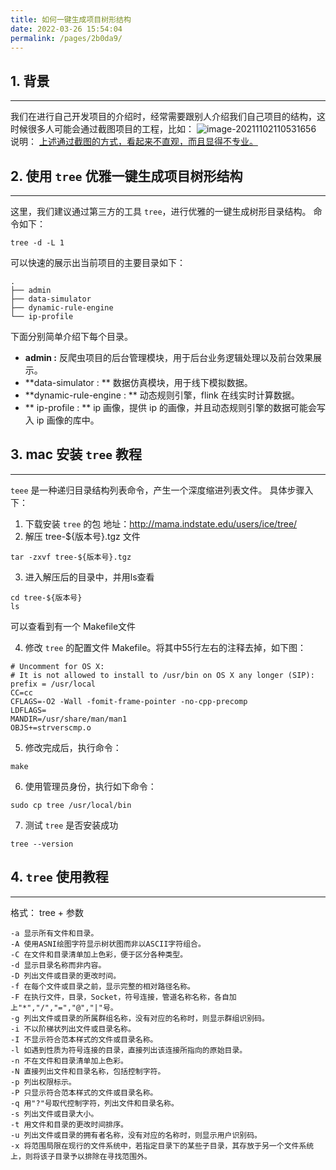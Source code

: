 ```yaml
---
title: 如何一键生成项目树形结构
date: 2022-03-26 15:54:04
permalink: /pages/2b0da9/
---
```

## 1. 背景

---

我们在进行自己开发项目的介绍时，经常需要跟别人介绍我们自己项目的结构，这时候很多人可能会通过截图项目的工程，比如：
![image-20211102110531656](images/image-20211102110531656.png)
说明： <u>上述通过截图的方式，看起来不直观，而且显得不专业。</u>

## 2. 使用 `tree` 优雅一键生成项目树形结构

---

这里，我们建议通过第三方的工具 `tree`，进行优雅的一键生成树形目录结构。
命令如下：

```
tree -d -L 1
```

可以快速的展示出当前项目的主要目录如下：

```
.
├── admin
├── data-simulator
├── dynamic-rule-engine	
└── ip-profile	

```

下面分别简单介绍下每个目录。

- **admin :**  反爬虫项目的后台管理模块，用于后台业务逻辑处理以及前台效果展示。
- **data-simulator : ** 数据仿真模块，用于线下模拟数据。
- **dynamic-rule-engine : ** 动态规则引擎，flink 在线实时计算数据。
- ** ip-profile : **   ip 画像，提供 ip 的画像，并且动态规则引擎的数据可能会写入 ip 画像的库中。

## 3. mac 安装 `tree` 教程

---

`teee` 是一种递归目录结构列表命令，产生一个深度缩进列表文件。
具体步骤入下：

1. 下载安装 `tree` 的包
   地址：http://mama.indstate.edu/users/ice/tree/
2. 解压 tree-${版本号}.tgz 文件

```
tar -zxvf tree-${版本号}.tgz
```

3. 进入解压后的目录中，并用ls查看

```
cd tree-${版本号}
ls
```

可以查看到有一个 Makefile文件

4. 修改 `tree` 的配置文件 Makefile。将其中55行左右的注释去掉，如下图：

```
# Uncomment for OS X:
# It is not allowed to install to /usr/bin on OS X any longer (SIP):
prefix = /usr/local
CC=cc
CFLAGS=-O2 -Wall -fomit-frame-pointer -no-cpp-precomp
LDFLAGS=
MANDIR=/usr/share/man/man1
OBJS+=strverscmp.o
```

5. 修改完成后，执行命令：

```
make
```

6. 使用管理员身份，执行如下命令：

```
sudo cp tree /usr/local/bin
```

7. 测试 `tree` 是否安装成功

```
tree --version
```

## 4. `tree` 使用教程

---

格式： tree + 参数

```
-a 显示所有文件和目录。
-A 使用ASNI绘图字符显示树状图而非以ASCII字符组合。
-C 在文件和目录清单加上色彩，便于区分各种类型。
-d 显示目录名称而非内容。
-D 列出文件或目录的更改时间。
-f 在每个文件或目录之前，显示完整的相对路径名称。
-F 在执行文件，目录，Socket，符号连接，管道名称名称，各自加上"*","/","=","@","|"号。
-g 列出文件或目录的所属群组名称，没有对应的名称时，则显示群组识别码。
-i 不以阶梯状列出文件或目录名称。
-I 不显示符合范本样式的文件或目录名称。
-l 如遇到性质为符号连接的目录，直接列出该连接所指向的原始目录。
-n 不在文件和目录清单加上色彩。
-N 直接列出文件和目录名称，包括控制字符。
-p 列出权限标示。
-P 只显示符合范本样式的文件或目录名称。
-q 用"?"号取代控制字符，列出文件和目录名称。
-s 列出文件或目录大小。
-t 用文件和目录的更改时间排序。
-u 列出文件或目录的拥有者名称，没有对应的名称时，则显示用户识别码。
-x 将范围局限在现行的文件系统中，若指定目录下的某些子目录，其存放于另一个文件系统上，则将该子目录予以排除在寻找范围外。
```


